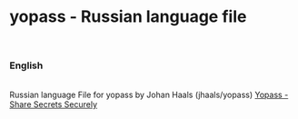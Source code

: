 # yopass - Russian language file
<br>
<H3>English</H3>
<br>
Russian language File for yopass by Johan Haals (jhaals/yopass)
<a href="https://github.com/jhaals/yopass">Yopass - Share Secrets Securely</a>
